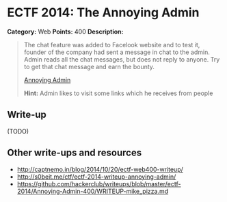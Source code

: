 # ECTF 2014: The Annoying Admin

**Category:** Web
**Points:** 400
**Description:**

> The chat feature was added to Facelook website and to test it, founder of the company had sent a message in chat to the admin. Admin reads all the chat messages, but does not reply to anyone. Try to get that chat message and earn the bounty.
>
> [Annoying Admin](http://212.71.235.214:4050/)
>
> **Hint:** Admin likes to visit some links which he receives from people

## Write-up

(TODO)

## Other write-ups and resources

* <http://captnemo.in/blog/2014/10/20/ectf-web400-writeup/>
* <http://s0beit.me/ctf/ectf-2014-writeup-annoying-admin/>
* <https://github.com/hackerclub/writeups/blob/master/ectf-2014/Annoying-Admin-400/WRITEUP-mike_pizza.md>

